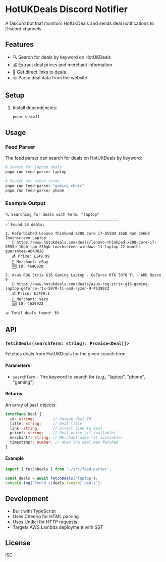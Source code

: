 # HotUKDeals Discord Notifier

A Discord bot that monitors HotUKDeals and sends deal notifications to Discord channels.

## Features

- 🔍 Search for deals by keyword on HotUKDeals
- 💰 Extract deal prices and merchant information
- 🔗 Get direct links to deals
- 📊 Parse deal data from the website

## Setup

1. Install dependencies:
   ```bash
   pnpm install
   ```

## Usage

### Feed Parser

The feed parser can search for deals on HotUKDeals by keyword:

```bash
# Search for laptop deals
pnpm run feed-parser laptop

# Search for other terms
pnpm run feed-parser "gaming chair"
pnpm run feed-parser phone
```

### Example Output

```
🔍 Searching for deals with term: "laptop"
──────────────────────────────────────────────────
✅ Found 30 deals:

1. Refurbished Lenovo Thinkpad X280 Core i7-8550U 16GB Ram 256GB Touchscreen Laptop
   🔗 https://www.hotukdeals.com/deals/lenovo-thinkpad-x280-core-i7-8550u-16gb-ram-256gb-touchscreen-windows-11-laptop-12-months-guarantee-4640028
   💰 Price: £149.99
   🏪 Merchant: eBay
   🆔 ID: 4640028

2. Asus ROG Strix G16 Gaming Laptop - GeForce RTX 5070 Ti - AMD Ryzen 9
   🔗 https://www.hotukdeals.com/deals/asus-rog-strix-g16-gaming-laptop-geforce-rtx-5070-ti-amd-ryzen-9-4639922
   💰 Price: £1709.1
   🏪 Merchant: Very
   🆔 ID: 4639922

📊 Total deals found: 30
```

## API

### `fetchDeals(searchTerm: string): Promise<Deal[]>`

Fetches deals from HotUKDeals for the given search term.

#### Parameters
- `searchTerm` - The keyword to search for (e.g., "laptop", "phone", "gaming")

#### Returns
An array of `Deal` objects:

```typescript
interface Deal {
  id: string;        // Unique deal ID
  title: string;     // Deal title
  link: string;      // Direct link to deal
  price?: string;    // Deal price (if available)
  merchant?: string; // Merchant name (if available)
  timestamp?: number; // When the deal was fetched
}
```

#### Example

```typescript
import { fetchDeals } from './src/feed-parser';

const deals = await fetchDeals('laptop');
console.log(`Found ${deals.length} deals`);
```

## Development

- Built with TypeScript
- Uses Cheerio for HTML parsing
- Uses Undici for HTTP requests
- Targets AWS Lambda deployment with SST

## License

ISC